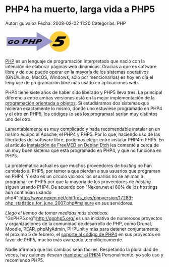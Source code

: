 PHP4 ha muerto, larga vida a PHP5
=================================

Autor: guivaloz
Fecha: 2008-02-02 11:20
Categorías: PHP

![php5 logo](php4-a-muerto-larga-vida-a-php5/gophp5_logo.png)

[PHP](http://es.wikipedia.org/wiki/Php) es un lenguaje de programación interpretado que nació con la intención de elaborar páginas web dinámicas. Gracias a que es software libre y de que puede operar en la mayoría de los sistemas operativos (GNU/Linux, MacOS, Windows, sólo por mencionarlos) es hoy en día el lenguaje de programación _libre_ más usado en aplicaciones web.

PHP4 tiene siete años de haber sido liberado y PHP5 lleva tres. La principal diferencia entre ambas versiones está en la mejor implementación de la [programación orientada a objetos](http://es.wikipedia.org/wiki/OOP). Si estudiáramos dos sistemas que hicieran exactamente lo mismo, donde uno estuviese programado en PHP4 y el otro en PHP5, los códigos (o sea los programas) serían muy distintos uno del otro.

<!-- break -->

Lamentablemente es muy complicado y nada recomendable instalar en un mismo equipo al Apache, el PHP4 y PHP5. Por lo que, haciendo uso de las libertades del software libre, podemos elegir entre instalar PHP4 o PHP5. En el artículo [Instalación de FreeMED en Debian Etch](http://movimientolibre.com/manuales/freemed-instalacion.html) les comenté a cerca de un muy buen sistema que está programado en PHP4, y que no funciona en PHP5.

La problemática actual es que muchos proveedores de _hosting_ no han cambiado al PHP5, por temor a que pierdan a sus usuarios que programan en PHP4. Y esto es un círculo vicioso: los usuarios no se animan a programar en PHP5 por que la mayoría de los proveedores de _hosting_ siguen usando PHP4. De acuerdo con "Nexen.net el 80% de los hostings aún continúan usando php4":http://www.nexen.net/chiffres_cles/phpversion/17283-php_statistics_for_june_2007.php#majeure en sus servidores.

*Llegó el tiempo de tomar medidas más drásticas*. "GoPHP5.org":http://gophp5.org/ es una iniciativa de numerosos proyectos y organizaciones de la comunidad de desarrollo de PHP, como Drupal, Moodle, PEAR, phpMyAdmin, PHPUnit y más para detener conjuntamente, el próximo 5 de febrero, el [soporte al código de PHP4](http://javieraroche.com/2007/07/06/gophp5com-quitando-el-soporte-a-php4/) en sus proyectos en favor de PHP5, mucho más avanzado tecnológicamente.

Nadie afirmará que los cambios sean fáciles. Respetando la pluralidad de voces, hay quienes desean [mantener al PHP4](http://stopphp5.org/.) Personalmente, yo sólo uso y recomiendo PHP5.
